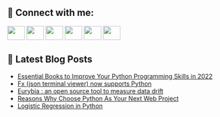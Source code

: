 ## 🔎 Connect with me:
[<img height="32" width="40" src="https://cdn.jsdelivr.net/npm/simple-icons@v5/icons/telegram.svg" />](https://t.me/bullbesh)
[<img height="32" width="40" src="https://cdn.jsdelivr.net/npm/simple-icons@v5/icons/vk.svg" />](https://vk.com/bullbesh)
[<img height="32" width="40" src="https://cdn.jsdelivr.net/npm/simple-icons@v5/icons/twitter.svg" />](https://twitter.com/bullbesh1)
[<img height="32" width="40" src="https://cdn.jsdelivr.net/npm/simple-icons@v5/icons/instagram.svg" />](https://www.instagram.com/bullbesh)
[<img height="32" width="40" src="https://cdn.jsdelivr.net/npm/simple-icons@v5/icons/reddit.svg" />](https://www.reddit.com/user/bullbesh)
[<img height="32" width="40" src="https://cdn.jsdelivr.net/npm/simple-icons@v5/icons/youtube.svg" />](https://www.youtube.com/channel/UCtfjRs6uzgq5mfm8S06WTcg)

## 📕 Latest Blog Posts
<!-- BLOG-POST-LIST:START -->
- [Essential Books to Improve Your Python Programming Skills in 2022](https://www.reddit.com/r/Python/comments/ulox4k/essential_books_to_improve_your_python/)
- [Fx &lpar;json terminal viewer&rpar; now supports Python](https://www.reddit.com/r/Python/comments/ulo3zd/fx_json_terminal_viewer_now_supports_python/)
- [Eurybia : an open source tool to measure data drift](https://www.reddit.com/r/Python/comments/ulnwbr/eurybia_an_open_source_tool_to_measure_data_drift/)
- [Reasons Why Choose Python As Your Next Web Project](https://www.reddit.com/r/Python/comments/uljt1y/reasons_why_choose_python_as_your_next_web_project/)
- [Logistic Regression in Python](https://www.reddit.com/r/Python/comments/ulgmup/logistic_regression_in_python/)
<!-- BLOG-POST-LIST:END -->
